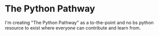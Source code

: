 # The Python Pathway
I'm creating "The Python Pathway" as a to-the-point and no bs python resource to exist where everyone can contribute and learn from.
